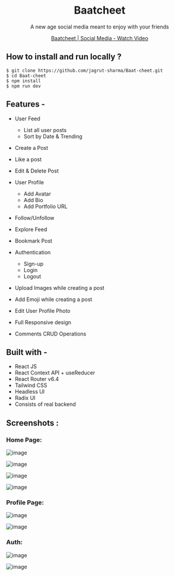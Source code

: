 <div align="center">
    
# Baatcheet
  A new age social media meant to enjoy with your friends

  <a href="https://share.vidyard.com/watch/mrzPFVkofU6VwNonfPM795?" target='_blank'>
    <p>Baatcheet | Social Media - Watch Video</p>
  </a>

</div>

## **How to install and run locally ?**

```
$ git clone https://github.com/jagrut-sharma/Baat-cheet.git
$ cd Baat-cheet
$ npm install
$ npm run dev
```

## **Features -**

- User Feed

  - List all user posts
  - Sort by Date & Trending

- Create a Post
- Like a post
- Edit & Delete Post
- User Profile

  - Add Avatar
  - Add Bio
  - Add Portfolio URL

- Follow/Unfollow
- Explore Feed
- Bookmark Post
- Authentication
  - Sign-up
  - Login
  - Logout
- Upload Images while creating a post
- Add Emoji while creating a post
- Edit User Profile Photo
- Full Responsive design
- Comments CRUD Operations

## **Built with -**

- React JS
- React Context API + useReducer
- React Router v6.4
- Tailwind CSS
- Headless UI
- Radix UI
- Consists of real backend

## **Screenshots :**

### Home Page:

![image](./src/assets/readme%20images/home-full.png)

![image](./src/assets/readme%20images/home-full-night.png)

![image](./src/assets/readme%20images/home-mobile-dark.png)

![image](./src/assets/readme%20images/home-mobile.png)

### Profile Page:

![image](./src/assets/readme%20images/Profile.png)

![image](./src/assets/readme%20images/profile-mobile.png)

### Auth:

![image](./src/assets/readme%20images/Screenshot%202023-07-10%20145207.png)

![image](./src/assets/readme%20images/sign-in-mobile.png)
